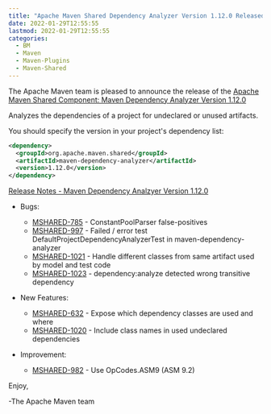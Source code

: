 ```yaml
---
title: "Apache Maven Shared Dependency Analyzer Version 1.12.0 Released"
date: 2022-01-29T12:55:55
lastmod: 2022-01-29T12:55:55
categories:
  - BM
  - Maven
  - Maven-Plugins
  - Maven-Shared
---
```

The Apache Maven team is pleased to announce the release of the 
[Apache Maven Shared Component: Maven Dependency Analyzer Version 1.12.0](https://maven.apache.org/shared/maven-dependency-analyzer/)

Analyzes the dependencies of a project for undeclared or unused artifacts.

You should specify the version in your project's dependency list:

```xml
<dependency>
  <groupId>org.apache.maven.shared</groupId>
  <artifactId>maven-dependency-analyzer</artifactId>
  <version>1.12.0</version>
</dependency>
```

<!-- more -->

[Release Notes - Maven Dependency Analzyer Version 1.12.0](https://issues.apache.org/jira/secure/ReleaseNote.jspa?projectId=12317922&version=12348814)

* Bugs:
 
  * [MSHARED-785](https://issues.apache.org/jira/browse/MSHARED-785) - ConstantPoolParser false-positives
  * [MSHARED-997](https://issues.apache.org/jira/browse/MSHARED-997) - Failed / error test DefaultProjectDependencyAnalyzerTest in maven-dependency-analyzer
  * [MSHARED-1021](https://issues.apache.org/jira/browse/MSHARED-1021) - Handle different classes from same artifact used by model and test code
  * [MSHARED-1023](https://issues.apache.org/jira/browse/MSHARED-1023) - dependency:analyze detected wrong transitive dependency

* New Features:

  * [MSHARED-632](https://issues.apache.org/jira/browse/MSHARED-632) - Expose which dependency classes are used and where
  * [MSHARED-1020](https://issues.apache.org/jira/browse/MSHARED-1020) - Include class names in used undeclared dependencies

* Improvement:
 
  * [MSHARED-982](https://issues.apache.org/jira/browse/MSHARED-982) - Use OpCodes.ASM9 (ASM 9.2)


Enjoy,

-The Apache Maven team


